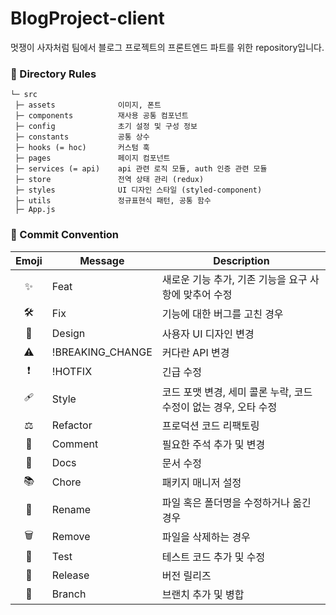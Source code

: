 # BlogProject-client

멋쟁이 사자처럼 팀에서 블로그 프로젝트의 프론트엔드 파트를 위한 repository입니다.

### 📌 Directory Rules
```
└─ src
 ├─ assets              이미지, 폰트
 ├─ components          재사용 공통 컴포넌트
 ├─ config              초기 설정 및 구성 정보
 ├─ constants           공통 상수
 ├─ hooks (= hoc)       커스텀 훅
 ├─ pages               페이지 컴포넌트
 ├─ services (= api)    api 관련 로직 모듈, auth 인증 관련 모듈
 ├─ store               전역 상태 관리 (redux)
 ├─ styles              UI 디자인 스타일 (styled-component)
 ├─ utils               정규표현식 패턴, 공통 함수
 ├─ App.js
```


### 📌 Commit Convention
| Emoji | Message | Description |
| :-----: | ----- | ----- |
| ✨ | Feat | 새로운 기능 추가, 기존 기능을 요구 사항에 맞추어 수정 |
| 🛠 | Fix | 기능에 대한 버그를 고친 경우 |
| 🎨 | Design | 사용자 UI 디자인 변경 |
| ⚠ | !BREAKING_CHANGE | 커다란 API 변경 |
| ❗ | !HOTFIX | 긴급 수정 |
| 🩹 | Style | 코드 포맷 변경, 세미 콜론 누락, 코드 수정이 없는 경우, 오타 수정 |
| ⚖ | Refactor | 프로덕션 코드 리팩토링 |
| 👀 | Comment | 필요한 주석 추가 및 변경 |
| 📃 | Docs | 문서 수정 |
| 📚 | Chore | 패키지 매니저 설정 |
| 📂 | Rename | 파일 혹은 폴더명을 수정하거나 옮긴 경우 |
| 🗑 | Remove | 파일을 삭제하는 경우 |
| 🔨 | Test | 테스트 코드 추가 및 수정 |
| 🎊 | Release | 버전 릴리즈 |
| 🔀 | Branch | 브랜치 추가 및 병합 |

